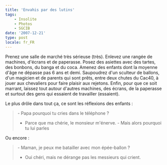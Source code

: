 ```yaml
---
title: 'Envahis par des lutins'
tags:
    - Insolite
    - Photos
    - SGCIB
date: '2007-12-21'
type: post
locale: fr_FR
---
```


Prenez une salle de marché très sérieuse (très).
Enlevez une rangée de machines, d'écrans et de paperasse.
Posez des asiettes avec des tartes, des bonbons, du banga et du coca.
Amenez des enfants dont la moyenne d'âge ne dépasse pas 6 ans et demi.
Saupoudrez d'un sculteur de ballons, d'un magicien et de parents qui sont prêts, entre deux chutes du Cac40, à jouer aux chevaliers pour faire plaisir aux rejetons.
Enfin, pour que ce soit marrant, laissez tout autour d'autres machines, des écrans, de la paperasse et surtout des gens qui essaient de travailler (essaient).

Le plus drôle dans tout ça, ce sont les réflexions des enfants&nbsp;:

> &#45; Papa pourquoi tu cries dans le téléphone&nbsp;?
>
> * Parce que ma chérie, le monsieur m'énerve. - Mais alors pourquoi tu lui parles

Ou encore :

> &#45; Maman, je peux me batailler avec mon épée-ballon&nbsp;?
>
> * Oui chéri, mais ne dérange pas les messieurs qui crient.
